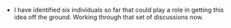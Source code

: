 * I have identified six individuals so far that could play a role in getting this idea off the ground. Working through that set of discussions now.